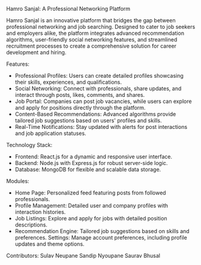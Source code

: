 Hamro Sanjal: A Professional Networking Platform

Hamro Sanjal is an innovative platform that bridges the gap between professional networking and job searching. Designed to cater to job seekers and employers alike, the platform integrates advanced recommendation algorithms, user-friendly social networking features, and streamlined recruitment processes to create a comprehensive solution for career development and hiring.

Features:
- Professional Profiles: Users can create detailed profiles showcasing their skills, experiences, and qualifications.
- Social Networking: Connect with professionals, share updates, and interact through posts, likes, comments, and shares.
- Job Portal: Companies can post job vacancies, while users can explore and apply for positions directly through the platform.
- Content-Based Recommendations: Advanced algorithms provide tailored job suggestions based on users' profiles and skills.
- Real-Time Notifications: Stay updated with alerts for post interactions and job application statuses.

Technology Stack:
- Frontend: React.js for a dynamic and responsive user interface.
- Backend: Node.js with Express.js for robust server-side logic.
- Database: MongoDB for flexible and scalable data storage.

Modules:
- Home Page: Personalized feed featuring posts from followed professionals.
- Profile Management: Detailed user and company profiles with interaction histories.
- Job Listings: Explore and apply for jobs with detailed position descriptions.
- Recommendation Engine: Tailored job suggestions based on skills and preferences.
Settings: Manage account preferences, including profile updates and theme options.

Contributors:
Sulav Neupane
Sandip Nyoupane
Saurav Bhusal

